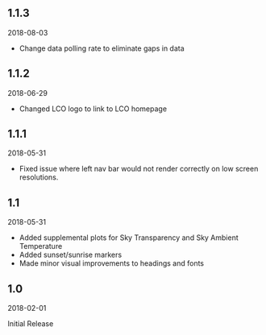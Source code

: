 ## 1.1.3
2018-08-03

* Change data polling rate to eliminate gaps in data


## 1.1.2
2018-06-29

* Changed LCO logo to link to LCO homepage


## 1.1.1
2018-05-31

* Fixed issue where left nav bar would not render correctly on low screen resolutions.

## 1.1

2018-05-31

* Added supplemental plots for Sky Transparency and Sky Ambient Temperature
* Added sunset/sunrise markers
* Made minor visual improvements to headings and fonts

## 1.0
2018-02-01

Initial Release